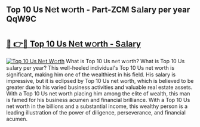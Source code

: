 ## Top 10 Us N𝚎t w𝚘rth - Part-ZCM S𝚊lary per year QqW9C

# <h2><a href="http://gc408jq.nevu.top/?p=Top+10+Us">🔗 👉🔴 Top 10 Us N𝚎t w𝚘rth - S𝚊lary</a></h2>

[![Top 10 Us N𝚎t W𝚘rth](https://i.imgur.com/Oavwk0R.jpeg)](http://gc408jq.nevu.top/?p=Top+10+Us)
What is Top 10 Us n𝚎t w𝚘rth? What is Top 10 Us s𝚊lary per year?
This well-heeled individual's Top 10 Us net worth is significant, making him one of the wealthiest in his field. His salary is impressive, but it is eclipsed by Top 10 Us net worth, which is believed to be greater due to his varied business activities and valuable real estate assets. With a Top 10 Us net worth placing him among the elite of wealth, this man is famed for his business acumen and financial brilliance. With a Top 10 Us net worth in the billions and a substantial income, this wealthy person is a leading illustration of the power of diligence, perseverance, and financial acumen.
